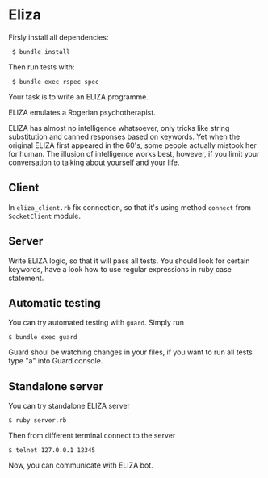 # Eliza

Firsly install all dependencies:

     $ bundle install

Then run tests with:

     $ bundle exec rspec spec

Your task is to write an ELIZA programme.

ELIZA emulates a Rogerian psychotherapist.

ELIZA has almost no intelligence whatsoever, only tricks like string substitution and canned responses based on keywords. Yet when the original ELIZA first appeared in the 60's, some people actually mistook her for human. The illusion of intelligence works best, however, if you limit your conversation to talking about yourself and your life.

## Client

In `eliza_client.rb` fix connection, so that it's using method `connect` from `SocketClient` module.

## Server

Write ELIZA logic, so that it will pass all tests. You should look for certain keywords, have a look how to use regular expressions in ruby case statement.


## Automatic testing

You can try automated testing with `guard`. Simply run

    $ bundle exec guard

Guard shoul be watching changes in your files, if you want to run all tests type "a" into Guard console.


## Standalone server

You can try standalone ELIZA server

    $ ruby server.rb

Then from different terminal connect to the server

    $ telnet 127.0.0.1 12345

Now, you can communicate with ELIZA bot.